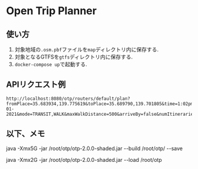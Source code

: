 # Open Trip Planner

## 使い方
1. 対象地域の``.osm.pbf``ファイルを``map``ディレクトリ内に保存する.
2. 対象となるGTFSを``gtfs``ディレクトリ内に保存する.
3. ``docker-compose up``で起動する.

## APIリクエスト例

```
http://localhost:8080/otp/routers/default/plan?fromPlace=35.683934,139.775619&toPlace=35.689790,139.701805&time=1:02pm&date=09-01-2021&mode=TRANSIT,WALK&maxWalkDistance=500&arriveBy=false&numItineraries=5
```

## 以下、メモ

java -Xmx5G -jar /root/otp/otp-2.0.0-shaded.jar --build /root/otp/ --save

java -Xmx2G -jar /root/otp/otp-2.0.0-shaded.jar --load /root/otp
